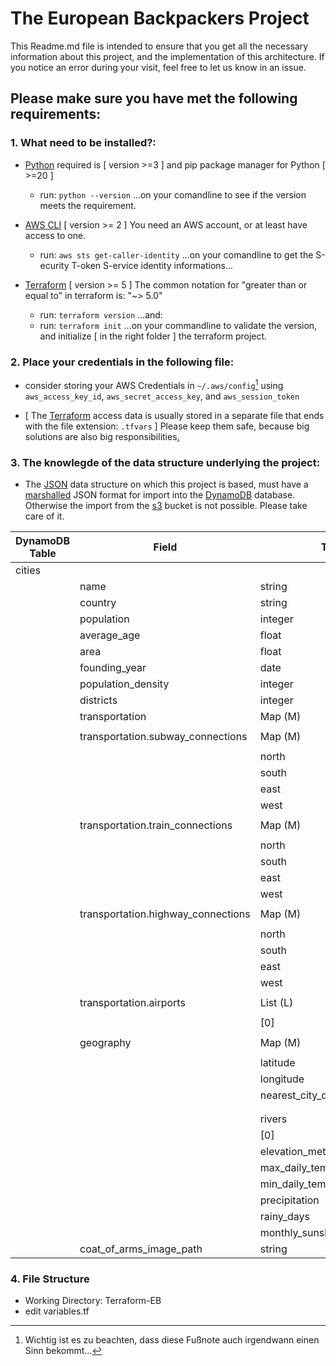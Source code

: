 # The European Backpackers Project
This Readme.md file is intended to ensure that you get all the necessary information about this project, and the implementation of this architecture. If you notice an error during your visit, feel free to let us know in an issue.

## Please make sure you have met the following requirements:

### 1. What need to be installed?:

- [Python](https://www.python.org/downloads/) required is [ version >=3 ] and pip package manager for Python [ >=20 ]

    - run: ```python --version``` ...on your comandline to see if the version meets the requirement.

- [AWS CLI](https://docs.aws.amazon.com/cli/latest/userguide/getting-started-install.html) [ version >= 2 ] You need an AWS account, or at least have access to one.

    - run: `aws sts get-caller-identity` ...on your comandline to get the S-ecurity T-oken S-ervice identity informations...

- [Terraform](https://developer.hashicorp.com/terraform/downloads) [ version >= 5 ] The common notation for "greater than or equal to" in terraform is: "~> 5.0"

    - run: `terraform version` ...and:
    - run: `terraform init` ...on your commandline to validate the version, and initialize [ in the right folder ] the terraform project. 

### 2. Place your credentials in the following file:

- consider storing your AWS Credentials in `~/.aws/config`[^1] using `aws_access_key_id`, `aws_secret_access_key`, and `aws_session_token`

- [ The [Terraform](https://github.com/jamigeo/European_Backpackers/tree/main/Terraform%20templates/credentials.txt) access data is usually stored in a separate file that ends with the file extension: `.tfvars` ] Please keep them safe, because big solutions are also big responsibilities[.](images/stand_alone.jpg)

### 3. The knowlegde of the data structure underlying the project:

- The [JSON](data_structure.json) data structure on which this project is based, must have a [marshalled](https://en.wikipedia.org/wiki/Marshalling_(computer_science)) JSON format for import into the [DynamoDB](https://github.com/jamigeo/European_Backpackers/tree/main/Terraform%20templates/dynamodb.tf) database. Otherwise the import from the [s3](https://github.com/jamigeo/European_Backpackers/tree/main/Terraform%20templates/s3.tf) bucket is not possible. Please take care of it.

| DynamoDB Table                | Field                                     | Type       |
| ----------------------------- | ----------------------------------------- | ---------- |
| cities                        |                                           |            |
|                               | name                                      | string     |
|                               | country                                   | string     |
|                               | population                                | integer    |
|                               | average_age                               | float      |
|                               | area                                      | float      |
|                               | founding_year                             | date       |
|                               | population_density                        | integer    |
|                               | districts                                 | integer    |
|                               | transportation                            | Map (M)    |
|                               |                                           |            |
|                               | transportation.subway_connections         | Map (M)    |
|                               |                                           |            |
|                               |                                           | north      | integer    |
|                               |                                           | south      | integer    |
|                               |                                           | east       | integer    |
|                               |                                           | west       | integer    |
|                               |                                           |            |
|                               | transportation.train_connections          | Map (M)    |
|                               |                                           |            |
|                               |                                           | north      | integer    |
|                               |                                           | south      | integer    |
|                               |                                           | east       | integer    |
|                               |                                           | west       | integer    |
|                               |                                           |            |
|                               | transportation.highway_connections        | Map (M)    |
|                               |                                           |            |
|                               |                                           | north      | integer    |
|                               |                                           | south      | integer    |
|                               |                                           | east       | integer    |
|                               |                                           | west       | integer    |
|                               |                                           |            |
|                               | transportation.airports                    | List (L)   |
|                               |                                           |            |
|                               |                                           | [0]        | string     |
|                               |                                           |            |
|                               | geography                                 | Map (M)    |
|                               |                                           |            |
|                               |                                           | latitude   | float      |
|                               |                                           | longitude  | float      |
|                               |                                           | nearest_city_distance_km | Map (M) |
|                               |                                           |                                           | value   | float      |
|                               |                                           |                                           | unit    | string     |
|                               |                                           | rivers     | List (L)   |
|                               |                                           | [0]        | string     |
|                               |                                           | elevation_meters | integer |
|                               |                                           | max_daily_temperature_celsius | double |
|                               |                                           | min_daily_temperature_celsius | double |
|                               |                                           | precipitation | string     |
|                               |                                           | rainy_days | integer    |
|                               |                                           | monthly_sunshine_hours | integer |
|                               | coat_of_arms_image_path                   | string     |




### 4. File Structure

- Working Directory: Terraform-EB
- edit variables.tf

[^1]: Wichtig ist es zu beachten, dass diese Fußnote auch irgendwann einen Sinn bekommt...



